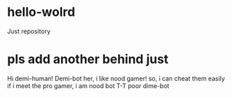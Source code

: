 # hello-wolrd
Just repository
# pls add another behind just
Hi demi-human!
Demi-bot her, i like nood gamer! so, i can cheat them easily 
if i meet the pro gamer, i am nood bot T-T poor dime-bot
